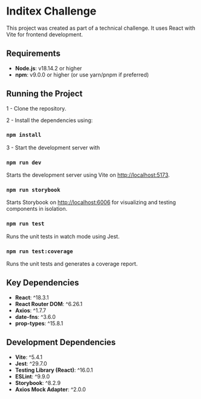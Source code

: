 # Inditex Challenge

This project was created as part of a technical challenge. It uses React with Vite for frontend development.

## Requirements

- **Node.js**: v18.14.2 or higher
- **npm**: v9.0.0 or higher (or use yarn/pnpm if preferred)

## Running the Project

1 - Clone the repository.

2 - Install the dependencies using:

### `npm install`

3 - Start the development server with

### `npm run dev`

Starts the development server using Vite on [http://localhost:5173](http://localhost:5173).

### `npm run storybook`

Starts Storybook on [http://localhost:6006](http://localhost:6006) for visualizing and testing components in isolation.

### `npm run test`

Runs the unit tests in watch mode using Jest.

### `npm run test:coverage`

Runs the unit tests and generates a coverage report.

## Key Dependencies

- **React**: ^18.3.1
- **React Router DOM**: ^6.26.1
- **Axios**: ^1.7.7
- **date-fns**: ^3.6.0
- **prop-types**: ^15.8.1

## Development Dependencies

- **Vite**: ^5.4.1
- **Jest**: ^29.7.0
- **Testing Library (React)**: ^16.0.1
- **ESLint**: ^9.9.0
- **Storybook**: ^8.2.9
- **Axios Mock Adapter**: ^2.0.0
